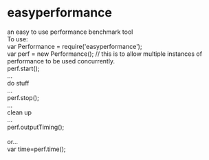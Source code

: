 # easyperformance
an easy to use performance benchmark tool
<br>
To use:<br>
var Performance = require('easyperformance');<br>
var perf = new Performance();  // this is to allow multiple instances of performance to be used concurrently.<br>
perf.start();<br>
...<br>
do stuff<br>
...<br>
perf.stop();<br>
...<br>
clean up<br>
...<br>
perf.outputTiming();<br>
<br>
or...<br>
var time=perf.time();<br>